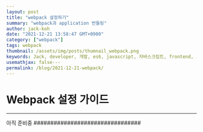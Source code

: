 ```yaml
---
layout: post
title: "webpack 설정하기"
summary: "webpack과 application 번들링"
author: jack-koh
date: "2021-12-21 13:58:47 GMT+0900"
category: ["webpack"]
tags: webpack
thumbnail: /assets/img/posts/thumnail_webpack.png
keywords: Jack, developer, 개발, es6, javascript, 자바스크립트, frontend, 프론트엔드, webpack, Webpack, 웹팩, bundle, bundler, 번들, 번들러
usemathjax: false---
permalink: /blog/2021-12-21-webpack/
---
```


# Webpack 설정 가이드

---

아직 준비중 ################################
